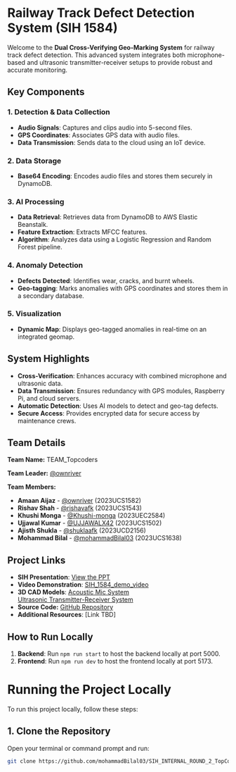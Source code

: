 # Railway Track Defect Detection System (SIH 1584)

Welcome to the **Dual Cross-Verifying Geo-Marking System** for railway track defect detection. This advanced system integrates both microphone-based and ultrasonic transmitter-receiver setups to provide robust and accurate monitoring.

## Key Components

### 1. Detection & Data Collection
- **Audio Signals**: Captures and clips audio into 5-second files.
- **GPS Coordinates**: Associates GPS data with audio files.
- **Data Transmission**: Sends data to the cloud using an IoT device.

### 2. Data Storage
- **Base64 Encoding**: Encodes audio files and stores them securely in DynamoDB.

### 3. AI Processing
- **Data Retrieval**: Retrieves data from DynamoDB to AWS Elastic Beanstalk.
- **Feature Extraction**: Extracts MFCC features.
- **Algorithm**: Analyzes data using a Logistic Regression and Random Forest pipeline.

### 4. Anomaly Detection
- **Defects Detected**: Identifies wear, cracks, and burnt wheels.
- **Geo-tagging**: Marks anomalies with GPS coordinates and stores them in a secondary database.

### 5. Visualization
- **Dynamic Map**: Displays geo-tagged anomalies in real-time on an integrated geomap.

## System Highlights
- **Cross-Verification**: Enhances accuracy with combined microphone and ultrasonic data.
- **Data Transmission**: Ensures redundancy with GPS modules, Raspberry Pi, and cloud servers.
- **Automatic Detection**: Uses AI models to detect and geo-tag defects.
- **Secure Access**: Provides encrypted data for secure access by maintenance crews.

## Team Details

**Team Name:** TEAM_Topcoders

**Team Leader:** [@ownriver](https://github.com/ownriver)

**Team Members:**
- **Amaan Aijaz** - [@ownriver](https://github.com/ownriver) (2023UCS1582)
- **Rishav Shah** - [@rishavafk](https://github.com/rishavafk) (2023UCS1543)
- **Khushi Monga** - [@Khushi-monga](https://github.com/Khushi-monga) (2023UEC2584)
- **Ujjawal Kumar** - [@UJJAWALX42](https://github.com/UJJAWALX42) (2023UCS1502)
- **Ajisth Shukla** - [@shuklaafk](https://github.com/shuklaafk) (2023UCD2156)
- **Mohammad Bilal** - [@mohammadBilal03](https://github.com/mohammadBilal03) (2023UCS1638)

## Project Links

- **SIH Presentation**: [View the PPT](https://github.com/ownriver/SIH_INTERNAL_ROUND_2_Topcoders/blob/main/SIH_PPT_Topcoders.pdf)
- **Video Demonstration**: [SIH_1584_demo_video](https://www.youtube.com/watch?v=EWoAHoAi5wI)
- **3D CAD Models**: [Acoustic Mic System](https://www.tinkercad.com/things/2UOgYSBc0pL-acoustic-mic-aux-mic-geo-tracking-defect-detection-system?sharecode=t7Cl9CB0puufQ7OUfeHj0PJhTP1noBdmY2DmjV8xogA)             
                     [Ultrasonic Transmitter-Receiver System](https://www.tinkercad.com/things/jlbW1u8U0sm-ultrasonic-transmitter-receiver-defect-detection-verifying-syst?sharecode=IHqeQRYft3Sh_H7vds6x2g0W31OGxgIXeP10PK3jnBs)
- **Source Code:** [GitHub Repository](https://github.com/mohammadBilal03/SIH_INTERNAL_ROUND_2_TopCoder)
- **Additional Resources**: [Link TBD]

## How to Run Locally

1. **Backend**: Run `npm run start` to host the backend locally at port 5000.
2. **Frontend**: Run `npm run dev` to host the frontend locally at port 5173.

# Running the Project Locally

To run this project locally, follow these steps:

## 1. Clone the Repository

Open your terminal or command prompt and run:

```bash
git clone https://github.com/mohammadBilal03/SIH_INTERNAL_ROUND_2_TopCoder.git


